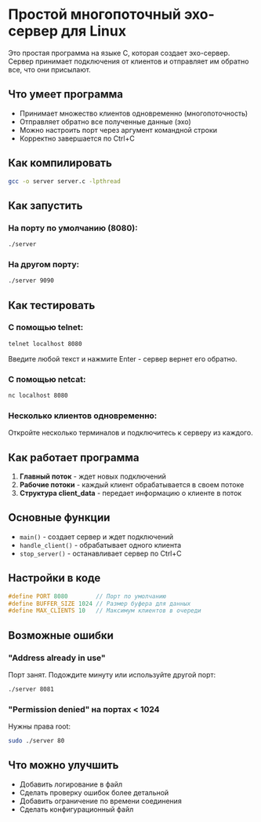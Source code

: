 # Простой многопоточный эхо-сервер для Linux

Это простая программа на языке C, которая создает эхо-сервер. Сервер принимает подключения от клиентов и отправляет им обратно все, что они присылают.

## Что умеет программа

- Принимает множество клиентов одновременно (многопоточность)
- Отправляет обратно все полученные данные (эхо)
- Можно настроить порт через аргумент командной строки
- Корректно завершается по Ctrl+C

## Как компилировать

```bash
gcc -o server server.c -lpthread
```

## Как запустить

### На порту по умолчанию (8080):
```bash
./server
```

### На другом порту:
```bash
./server 9090
```

## Как тестировать

### С помощью telnet:
```bash
telnet localhost 8080
```
Введите любой текст и нажмите Enter - сервер вернет его обратно.

### С помощью netcat:
```bash
nc localhost 8080
```

### Несколько клиентов одновременно:
Откройте несколько терминалов и подключитесь к серверу из каждого.

## Как работает программа

1. **Главный поток** - ждет новых подключений
2. **Рабочие потоки** - каждый клиент обрабатывается в своем потоке
3. **Структура client_data** - передает информацию о клиенте в поток

## Основные функции

- `main()` - создает сервер и ждет подключений
- `handle_client()` - обрабатывает одного клиента 
- `stop_server()` - останавливает сервер по Ctrl+C

## Настройки в коде

```c
#define PORT 8080        // Порт по умолчанию
#define BUFFER_SIZE 1024 // Размер буфера для данных
#define MAX_CLIENTS 10   // Максимум клиентов в очереди
```

## Возможные ошибки

### "Address already in use"
Порт занят. Подождите минуту или используйте другой порт:
```bash
./server 8081
```

### "Permission denied" на портах < 1024
Нужны права root:
```bash
sudo ./server 80
```

## Что можно улучшить

- Добавить логирование в файл
- Сделать проверку ошибок более детальной
- Добавить ограничение по времени соединения
- Сделать конфигурационный файл